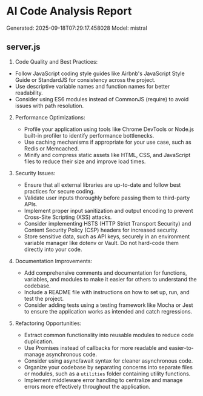 # AI Code Analysis Report
Generated: 2025-09-18T07:29:17.458028
Model: mistral

## server.js
 1. Code Quality and Best Practices:
   - Follow JavaScript coding style guides like Airbnb's JavaScript Style Guide or StandardJS for consistency across the project.
   - Use descriptive variable names and function names for better readability.
   - Consider using ES6 modules instead of CommonJS (require) to avoid issues with path resolution.

2. Performance Optimizations:
   - Profile your application using tools like Chrome DevTools or Node.js built-in profiler to identify performance bottlenecks.
   - Use caching mechanisms if appropriate for your use case, such as Redis or Memcached.
   - Minify and compress static assets like HTML, CSS, and JavaScript files to reduce their size and improve load times.

3. Security Issues:
   - Ensure that all external libraries are up-to-date and follow best practices for secure coding.
   - Validate user inputs thoroughly before passing them to third-party APIs.
   - Implement proper input sanitization and output encoding to prevent Cross-Site Scripting (XSS) attacks.
   - Consider implementing HSTS (HTTP Strict Transport Security) and Content Security Policy (CSP) headers for increased security.
   - Store sensitive data, such as API keys, securely in an environment variable manager like dotenv or Vault. Do not hard-code them directly into your code.

4. Documentation Improvements:
   - Add comprehensive comments and documentation for functions, variables, and modules to make it easier for others to understand the codebase.
   - Include a README file with instructions on how to set up, run, and test the project.
   - Consider adding tests using a testing framework like Mocha or Jest to ensure the application works as intended and catch regressions.

5. Refactoring Opportunities:
   - Extract common functionality into reusable modules to reduce code duplication.
   - Use Promises instead of callbacks for more readable and easier-to-manage asynchronous code.
   - Consider using async/await syntax for cleaner asynchronous code.
   - Organize your codebase by separating concerns into separate files or modules, such as a `utilities` folder containing utility functions.
   - Implement middleware error handling to centralize and manage errors more effectively throughout the application.

